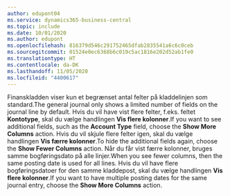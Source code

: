 ```yaml
---
author: edupont04
ms.service: dynamics365-business-central
ms.topic: include
ms.date: 10/01/2020
ms.author: edupont
ms.openlocfilehash: 816379d546c291752465dfab2835541a6c6c0ceb
ms.sourcegitcommit: 01524e0ec6368b6c019c5ac1816e202d52ab1fe0
ms.translationtype: HT
ms.contentlocale: da-DK
ms.lasthandoff: 11/05/2020
ms.locfileid: "4400617"
---
```

<span data-ttu-id="f2681-101">Finanskladden viser kun et begrænset antal felter på kladdelinjen som standard.</span><span class="sxs-lookup"><span data-stu-id="f2681-101">The general journal only shows a limited number of fields on the journal line by default.</span></span> <span data-ttu-id="f2681-102">Hvis du vil have vist flere felter, f.eks. feltet **Kontotype**, skal du vælge handlingen **Vis flere kolonner**.</span><span class="sxs-lookup"><span data-stu-id="f2681-102">If you want to see additional fields, such as the **Account Type** field, choose the **Show More Columns** action.</span></span> <span data-ttu-id="f2681-103">Hvis du vil skjule flere felter igen, skal du vælge handlingen **Vis færre kolonner**.</span><span class="sxs-lookup"><span data-stu-id="f2681-103">To hide the additional fields again, choose the **Show Fewer Columns** action.</span></span> <span data-ttu-id="f2681-104">Når du får vist færre kolonner, bruges samme bogføringsdato på alle linjer.</span><span class="sxs-lookup"><span data-stu-id="f2681-104">When you see fewer columns, then the same posting date is used for all lines.</span></span> <span data-ttu-id="f2681-105">Hvis du vil have flere bogføringsdatoer for den samme kladdepost, skal du vælge handlingen **Vis flere kolonner**.</span><span class="sxs-lookup"><span data-stu-id="f2681-105">If you want to have multiple posting dates for the same journal entry, choose the **Show More Columns** action.</span></span>
